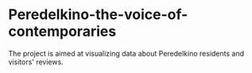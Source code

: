 # Peredelkino-the-voice-of-contemporaries
The project is aimed at visualizing data about Peredelkino residents and visitors' reviews.
